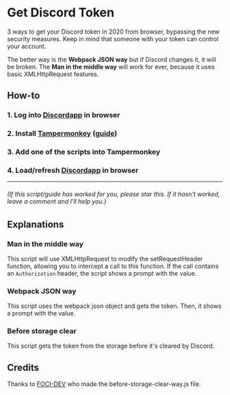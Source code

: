 # Get Discord Token

3 ways to get your Discord token in 2020 from browser, bypassing the new security measures. Keep in mind that someone with your token can control your account.

The better way is the **Webpack JSON way** but if Discord changes it, it will be broken. The **Man in the middle way** will work for ever, because it uses basic XMLHttpRequest features.

## How-to
### 1. Log into [Discordapp](https://discordapp.com/activity) in browser
### 2. Install [Tampermonkey](https://tampermonkey.net/) ([guide](https://www.youtube.com/watch?v=cu4XeYtqXbM))
### 3. Add one of the scripts into Tampermonkey 
### 4. Load/refresh [Discordapp](https://discordapp.com/activity) in browser

---

###### (If this script/guide has worked for you, please star this. If it hasn't worked, leave a comment and I'll help you.)

## Explanations

### Man in the middle way

This script will use XMLHttpRequest to modify the setRequestHeader function, allowing you to intercept a call to this function. If the call contains an `Authorization` header, the script shows a prompt with the value.

### Webpack JSON way

This script uses the webpack json object and gets the token. Then, it shows a prompt with the value.

### Before storage clear

This script gets the token from the storage before it's cleared by Discord.

## Credits

Thanks to [FOCI-DEV](https://github.com/FOCI-DEV) who made the before-storage-clear-way.js file.
